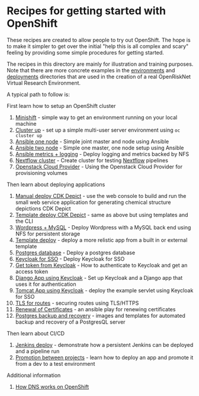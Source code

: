 # Recipes for getting started with OpenShift

These recipes are created to allow people to try out OpenShift. The hope is to make it simpler to get over the initial
"help this is all complex and scary" feeling by providing some simple procedures for getting started.

The recipes in this directory are mainly for illustration and training purposes. 
Note that there are more concrete examples in the [environments](../environments) and [deployments](../deployments) directories 
that are used in the creation of a real OpenRiskNet Virtual Research Environment. 

A typical path to follow is:

First learn how to setup an OpenShift cluster

1. [Minishift](minishift_local_machine.md) - simple way to get an environment running on your local machine
1. [Cluster up](openshift_centos.md) - set up a simple multi-user server environment using `oc cluster up`
1. [Ansible one node](ansible-simple-one.md) - Simple joint master and node using Ansible
1. [Ansible two node](ansible-simple-two.md) - Simple one master, one node setup using Ansible
1. [Ansible metrics + logging](ansible-logging-metrics.md) - Deploy logging and metrics backed by NFS
1. [Nextflow cluster](nextflow-cluster/) - Create cluster for testing [Nextflow](http://nextflow.io) pipelines
1. [Openstack Cloud Provider](openstack-cloud-provider/) - Using the Openstack Cloud Provider for provisioning volumes

Then learn about deploying applications

1. [Manual deploy CDK Depict](CDK_depict/CDK_depict.md) - use the web console to build and run the small web service application for generating chemical structure depictions CDK Depict
1. [Template deploy CDK Depict](CDK_depict/templates.md) - same as above but using templates and the CLI
1. [Wordpress + MySQL](wordpress-mysql-example/README.md) - Deploy Wordpress with a MySQL back end using NFS for persistent storage
1. [Template deploy](template_deploy.md) - deploy a more relistic app from a built in or external template
1. [Postgres database](create-postgres.md) - Deploy a postgres database
1. [Keycloak for SSO](sso/README.md) - Deploy Keycloak for SSO
1. [Get token from Keycloak](keycloak-get-token/README.md) - How to authenticate to Keycloak and get an access token
1. [Django App using Keycloak](django_keycloak_example.md) - Set up Keycloak and a Django app that uses it for authentication
1. [Tomcat App using Keycloak](https://github.com/OpenRiskNet/example-java-servlet/blob/master/KEYCLOAK.md) - deploy the example servlet using Keycloak for SSO
1. [TLS for routes](certificates/README.md) - securing routes using TLS/HTTPS
1. [Renewal of Certificates](renew-certificates/README.md) - an ansible play for renewing certificates
1. [Postgres backup and recovery](postgres-backup-and-recovery/README.md) - images and templates for automated backup and recovery of a PostgresQL server

Then learn about CI/CD

1. [Jenkins deploy](jenkins-example/README.md) - demonstrate how a persistent Jenkins can be deployed and a pipeline run
1. [Promotion between projects](promotion_between_projects.md) - learn how to deploy an app and promote it from a dev to a test environment

Additional information

1. [How DNS works on OpenShift](https://blog.openshift.com/dns-changes-red-hat-openshift-container-platform-3-6/)

